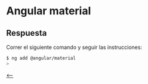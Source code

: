 # Angular material

## Respuesta

Correr el siguiente comando y seguir las instrucciones:

```sh
$ ng add @angular/material
>
```

[<--](../angular-material.md)
